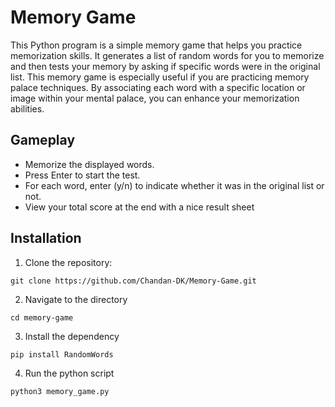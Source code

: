 # Memory Game

This Python program is a simple memory game that helps you practice memorization skills. It generates a list of random words for you to memorize and then tests your memory by asking if specific words were in the original list.
This memory game is especially useful if you are practicing memory palace techniques. By associating each word with a specific location or image within your mental palace, you can enhance your memorization abilities.

## Gameplay

- Memorize the displayed words.  
- Press Enter to start the test.  
- For each word, enter (y/n) to indicate whether it was in the original list or not.  
- View your total score at the end with a nice result sheet

## Installation

1. Clone the repository:
```
git clone https://github.com/Chandan-DK/Memory-Game.git
```
2. Navigate to the directory
```
cd memory-game
```
3. Install the dependency
```
pip install RandomWords
```
4. Run the python script
```
python3 memory_game.py
```
